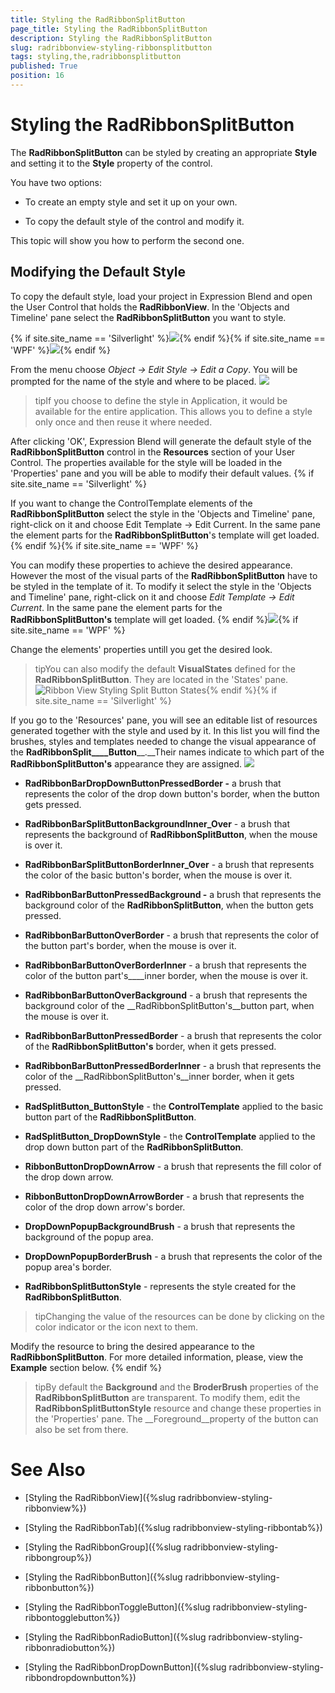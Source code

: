 ```yaml
---
title: Styling the RadRibbonSplitButton
page_title: Styling the RadRibbonSplitButton
description: Styling the RadRibbonSplitButton
slug: radribbonview-styling-ribbonsplitbutton
tags: styling,the,radribbonsplitbutton
published: True
position: 16
---
```


# Styling the RadRibbonSplitButton



The __RadRibbonSplitButton__ can be styled by creating an appropriate __Style__ and setting it to the __Style__ property of the control.
			

You have two options:

* To create an empty style and set it up on your own.

* To copy the default style of the control and modify it.

This topic will show you how to perform the second one.

## Modifying the Default Style

To copy the default style, load your project in Expression Blend and open the User Control that holds the __RadRibbonView__. In the 'Objects and Timeline' pane select the __RadRibbonSplitButton__ you want to style.
				

{% if site.site_name == 'Silverlight' %}![](images/RibbonView_Styling_SplitButton_Locate.png){% endif %}{% if site.site_name == 'WPF' %}![](images/RibbonView_Styling_SplitButton_LocateWPF.png){% endif %}

From the menu choose *Object -> Edit Style -> Edit a Copy*. You will be prompted for the name of the style and where to be placed.
				![](images/RibbonView_Styling_SplitButton_CreateStyle.png)

>tipIf you choose to define the style in Application, it would be available for the entire application. This allows you to define a style only once and then reuse it where needed.

After clicking 'OK', Expression Blend will generate the default style of the __RadRibbonSplitButton__ control in the __Resources__ section of your User Control. The properties available for the style will be loaded in the 'Properties' pane and you will be able to modify their default values.
				{% if site.site_name == 'Silverlight' %}

If you want to change the ControlTemplate elements of the __RadRibbonSplitButton__ select the style in the 'Objects and Timeline' pane, right-click on it and choose Edit Template -> Edit Current. In the same pane the element parts for the __RadRibbonSplitButton__'s template will get loaded.
					{% endif %}{% if site.site_name == 'WPF' %}

You can modify these properties to achieve the desired appearance. However the most of the visual parts of the __RadRibbonSplitButton__ have to be styled in the template of it. To modify it select the style in the 'Objects and Timeline' pane, right-click on it and choose *Edit Template -> Edit Current*. In the same pane the element parts for the __RadRibbonSplitButton's__ template will get loaded.
					{% endif %}![](images/RibbonView_Styling_SplitButton_ControlTemplate.png){% if site.site_name == 'WPF' %}

Change the elements' properties untill you get the desired look.

>tipYou can also modify the default __VisualStates__ defined for the __RadRibbonSplitButton__. They are located in the 'States' pane.
						![Ribbon View Styling Split Button States](images/RibbonView_Styling_SplitButton_States.png){% endif %}{% if site.site_name == 'Silverlight' %}

If you go to the 'Resources' pane, you will see an editable list of resources generated together with the style and used by it. In this list you will find the brushes, styles and templates needed to change the visual appearance of the __RadRibbonSplit____Button____.__Their names indicate to which part of the __RadRibbonSplitButton's__ appearance they are assigned.
					![](images/RibbonView_Styling_SplitButton_Resources.png)

* __RadRibbonBarDropDownButtonPressedBorder -__ a brush that represents the color of the drop down button's border, when the button gets pressed.
              

* __RadRibbonBarSplitButtonBackgroundInner_Over__ - a brush that represents the background of __RadRibbonSplitButton__, when the mouse is over it.
              

* __RadRibbonBarSplitButtonBorderInner_Over__ - a brush that represents the color of the basic button's border, when the mouse is over it.
              

* __RadRibbonBarButtonPressedBackground -__ a brush that represents the background color of the __RadRibbonSplitButton__, when the button gets pressed.
              

* __RadRibbonBarButtonOverBorder__ - a brush that represents the color of the button part's border, when the mouse is over it.
              

* __RadRibbonBarButtonOverBorderInner__ - a brush that represents the color of the button part's____inner border, when the mouse is over it.
              

* __RadRibbonBarButtonOverBackground__ - a brush that represents the background color of the __RadRibbonSplitButton's__button part, when the mouse is over it.
              

* __RadRibbonBarButtonPressedBorder__ - a brush that represents the color of the __RadRibbonSplitButton's__ border, when it gets pressed.
              

* __RadRibbonBarButtonPressedBorderInner__ - a brush that represents the color of the __RadRibbonSplitButton's__inner border, when it gets pressed.
              

* __RadSplitButton_ButtonStyle__ - the __ControlTemplate__ applied to the basic button part of the __RadRibbonSplitButton__.
              

* __RadSplitButton_DropDownStyle__ - the __ControlTemplate__ applied to the drop down button part of the __RadRibbonSplitButton__.
              

* __RibbonButtonDropDownArrow__ - a brush that represents the fill color of the drop down arrow.
              

* __RibbonButtonDropDownArrowBorder__ - a brush that represents the color of the drop down arrow's border.
              

* __DropDownPopupBackgroundBrush__ - a brush that represents the background of the popup area.
              

* __DropDownPopupBorderBrush__ - a brush that represents the color of the popup area's border.
              

* __RadRibbonSplitButtonStyle__ - represents the style created for the __RadRibbonSplitButton__.
              

>tipChanging the value of the resources can be done by clicking on the color indicator or the icon next to them.
            

Modify the resource to bring the desired appearance to the __RadRibbonSplitButton__. For more detailed information, please, view the __Example__ section below.
					{% endif %}

>tipBy default the __Background__ and the __BroderBrush__ properties of the __RadRibbonSplitButton__ are transparent. To modify them, edit the __RadRibbonSplitButtonStyle__ resource and change these properties in the 'Properties' pane. The __Foreground__property of the button can also be set from there.
          

# See Also

 * [Styling the RadRibbonView]({%slug radribbonview-styling-ribbonview%})

 * [Styling the RadRibbonTab]({%slug radribbonview-styling-ribbontab%})

 * [Styling the RadRibbonGroup]({%slug radribbonview-styling-ribbongroup%})

 * [Styling the RadRibbonButton]({%slug radribbonview-styling-ribbonbutton%})

 * [Styling the RadRibbonToggleButton]({%slug radribbonview-styling-ribbontogglebutton%})

 * [Styling the RadRibbonRadioButton]({%slug radribbonview-styling-ribbonradiobutton%})

 * [Styling the RadRibbonDropDownButton]({%slug radribbonview-styling-ribbondropdownbutton%})
